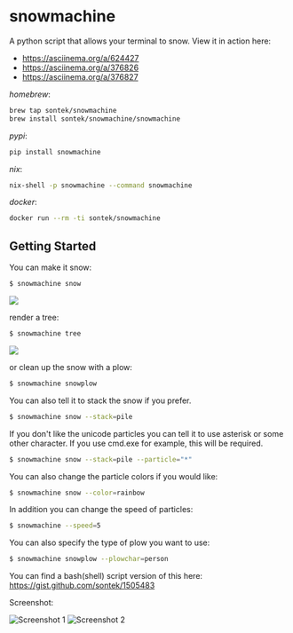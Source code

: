 snowmachine
=======

A python script that allows your terminal to snow. View it in action here:

* https://asciinema.org/a/624427
* https://asciinema.org/a/376826
* https://asciinema.org/a/376827

*homebrew*:

```bash
brew tap sontek/snowmachine
brew install sontek/snowmachine/snowmachine
```

*pypi*:
```bash
pip install snowmachine
```

*nix*:
```bash
nix-shell -p snowmachine --command snowmachine
```

*docker*:
```bash
docker run --rm -ti sontek/snowmachine
```

Getting Started
---------------
You can make it snow:

```bash
$ snowmachine snow
```
<img src="https://cdn.zappy.app/b3cb0d489960b5c545ee95aad08c6da1.png" />

render a tree:

```bash
$ snowmachine tree
```
<img src="https://cdn.zappy.app/3c3a71af31d5a2a6cf0bb77de8b94d13.png" />

or clean up the snow with a plow:

```bash
$ snowmachine snowplow
```

You can also tell it to stack the snow if you prefer.

```bash
$ snowmachine snow --stack=pile
```

If you don't like the unicode particles you can tell it to use
asterisk or some other character.  If you use cmd.exe for example,
this will be required.

```bash
$ snowmachine snow --stack=pile --particle="*"
```

You can also change the particle colors if you would like:

```bash
$ snowmachine snow --color=rainbow
```

In addition you can change the speed of particles:
```bash
$ snowmachine --speed=5
```

You can also specify the type of plow you want to use:
```bash
$ snowmachine snowplow --plowchar=person
```

You can find a bash(shell) script version of this here:
https://gist.github.com/sontek/1505483


Screenshot:

![Screenshot 1](https://i.imgur.com/r8MRa17.png)
![Screenshot 2](https://i.imgur.com/d8rH4de.png)
